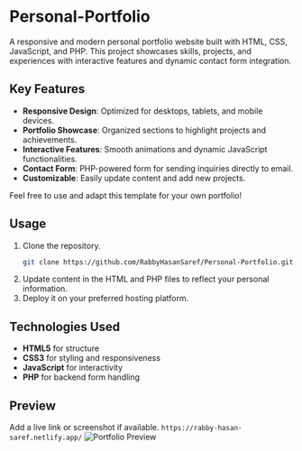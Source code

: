 # Personal-Portfolio

A responsive and modern personal portfolio website built with HTML, CSS, JavaScript, and PHP. This project showcases skills, projects, and experiences with interactive features and dynamic contact form integration.

## Key Features

- **Responsive Design**: Optimized for desktops, tablets, and mobile devices.
- **Portfolio Showcase**: Organized sections to highlight projects and achievements.
- **Interactive Features**: Smooth animations and dynamic JavaScript functionalities.
- **Contact Form**: PHP-powered form for sending inquiries directly to email.
- **Customizable**: Easily update content and add new projects.

Feel free to use and adapt this template for your own portfolio!

## Usage

1. Clone the repository.
   ```bash
   git clone https://github.com/RabbyHasanSaref/Personal-Portfolio.git
   ```
2. Update content in the HTML and PHP files to reflect your personal information.
3. Deploy it on your preferred hosting platform.

## Technologies Used

- **HTML5** for structure
- **CSS3** for styling and responsiveness
- **JavaScript** for interactivity
- **PHP** for backend form handling

## Preview

Add a live link or screenshot if available.
```https://rabby-hasan-saref.netlify.app/```
![Portfolio Preview](img/rabby-hasan-saref-netlify-app.png)